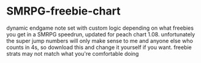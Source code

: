 # SMRPG-freebie-chart
dynamic endgame note set with custom logic depending on what freebies you get in a SMRPG speedrun, updated for peach chart 1.08. unfortunately the super jump numbers will only make sense to me and anyone else who counts in 4s, so download this and change it yourself if you want. freebie strats may not match what you're comfortable doing
